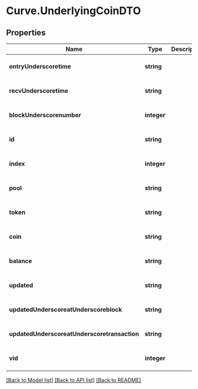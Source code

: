 # Curve.UnderlyingCoinDTO

## Properties
Name | Type | Description | Notes
------------ | ------------- | ------------- | -------------
**entryUnderscoretime** | **string** |  | [optional] [default to null]
**recvUnderscoretime** | **string** |  | [optional] [default to null]
**blockUnderscorenumber** | **integer** |  | [optional] [default to null]
**id** | **string** |  | [optional] [default to null]
**index** | **integer** |  | [optional] [default to null]
**pool** | **string** |  | [optional] [default to null]
**token** | **string** |  | [optional] [default to null]
**coin** | **string** |  | [optional] [default to null]
**balance** | **string** |  | [optional] [default to null]
**updated** | **string** |  | [optional] [default to null]
**updatedUnderscoreatUnderscoreblock** | **string** |  | [optional] [default to null]
**updatedUnderscoreatUnderscoretransaction** | **string** |  | [optional] [default to null]
**vid** | **integer** |  | [optional] [default to null]

[[Back to Model list]](../README.md#documentation-for-models) [[Back to API list]](../README.md#documentation-for-api-endpoints) [[Back to README]](../README.md)


